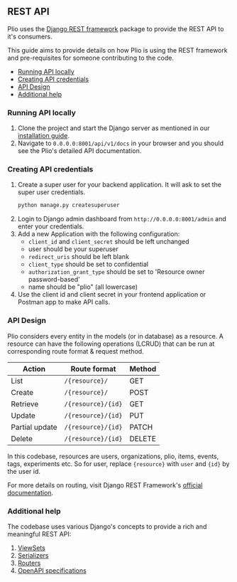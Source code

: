 ## REST API
Plio uses the [Django REST framework](https://www.django-rest-framework.org/) package to provide the REST API to it's consumers.

This guide aims to provide details on how Plio is using the REST framework and pre-requisites for someone contributing to the code.

  - [Running API locally](#running-api-locally)
  - [Creating API credentials](#creating-api-credentials)
  - [API Design](#api-design)
  - [Additional help](#additional-help)

### Running API locally
1. Clone the project and start the Django server as mentioned in our [installation guide](INSTALLATION.md).
2. Navigate to `0.0.0.0:8001/api/v1/docs` in your browser and you should see the Plio's detailed API documentation.

### Creating API credentials
1. Create a super user for your backend application. It will ask to set the super user credentials.
    ```sh
    python manage.py createsuperuser
    ```
2. Login to Django admin dashboard from `http://0.0.0.0:8001/admin` and enter your credentials.
3. Add a new Application with the following configuration:
   - `client_id` and `client_secret` should be left unchanged
   - user should be your superuser
   - `redirect_uris` should be left blank
   - `client_type` should be set to confidential
   - `authorization_grant_type` should be set to 'Resource owner password-based'
   - name should be "plio" (all lowercase)
4. Use the client id and client secret in your frontend application or Postman app to make API calls.

### API Design
Plio considers every entity in the models (or in database) as a resource. A resource can have the following operations (LCRUD) that can be run at corresponding route format & request method.

| Action         | Route format       | Method |
|----------------|--------------------|--------|
| List           | `/{resource}/`     | GET    |
| Create         | `/{resource}/`     | POST   |
| Retrieve       | `/{resource}/{id}` | GET    |
| Update         | `/{resource}/{id}` | PUT    |
| Partial update | `/{resource}/{id}` | PATCH  |
| Delete         | `/{resource}/{id}` | DELETE |

In this codebase, resources are users, organizations, plio, items, events, tags, experiments etc. So for user, replace `{resource}` with `user` and `{id}` by the user id.

For more details on routing, visit Django REST Framework's [official documentation](https://www.django-rest-framework.org/api-guide/routers/).

### Additional help
The codebase uses various Django's concepts to provide a rich and meaningful REST API:
1. [ViewSets](https://www.django-rest-framework.org/api-guide/viewsets/)
2. [Serializers](https://www.django-rest-framework.org/api-guide/serializers/)
3. [Routers](https://www.django-rest-framework.org/api-guide/routers/)
4. [OpenAPI specifications](https://swagger.io/docs/specification/about/)
